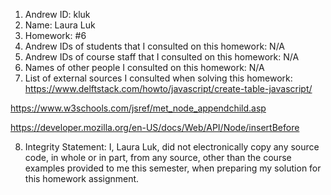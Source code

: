 1) Andrew ID: kluk
2) Name: Laura Luk
3) Homework: #6
4) Andrew IDs of students that I consulted on this homework: N/A
5) Andrew IDs of course staff that I consulted on this homework: N/A
6) Names of other people I consulted on this homework: N/A
7) List of external sources I consulted when solving this homework:
https://www.delftstack.com/howto/javascript/create-table-javascript/ 


https://www.w3schools.com/jsref/met_node_appendchild.asp 

https://developer.mozilla.org/en-US/docs/Web/API/Node/insertBefore 


8) Integrity Statement: I, Laura Luk, did not electronically copy any 
source code, in whole or in part, from any source, other than the course 
examples provided to me this semester, when preparing my solution for this 
homework assignment.
